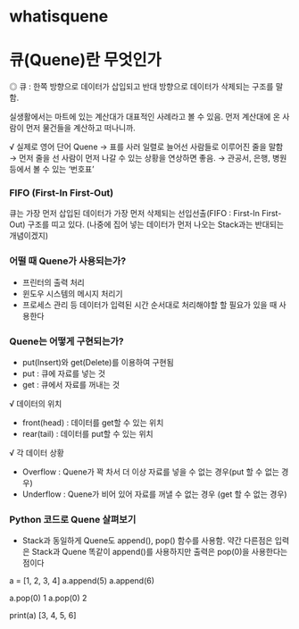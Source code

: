 # whatisquene
# 큐(Quene)란 무엇인가

◎ 큐 : 한쪽 방향으로 데이터가 삽입되고 반대 방향으로 데이터가 삭제되는 구조를 말함.

실생활에서는 마트에 있는 계산대가 대표적인 사례라고 볼 수 있음.
먼저 계산대에 온 사람이 먼저 물건들을 계산하고 떠나니까.

√ 실제로 영어 단어 Quene
→ 표를 사러 일렬로 늘어선 사람들로 이루어진 줄을 말함
→ 먼저 줄을 선 사람이 먼저 나갈 수 있는 상황을 연상하면 좋음.
→ 관공서, 은행, 병원 등에서 볼 수 있는 ‘번호표’


### FIFO (First-In First-Out)
큐는 가장 먼저 삽입된 데이터가 가장 먼저 삭제되는 선입선출(FIFO : First-In First-Out) 구조를 띠고 있다.
(나중에 집어 넣는 데이터가 먼저 나오는 Stack과는 반대되는 개념이겠지)


### 어떨 때 Quene가 사용되는가?
- 프린터의 출력 처리
- 윈도우 시스템의 메시지 처리기
- 프로세스 관리
등 데이터가 입력된 시간 순서대로 처리해야할 할 필요가 있을 때 사용한다


### Quene는 어떻게 구현되는가?
- put(Insert)와 get(Delete)를 이용하여 구현됨
- put : 큐에 자료를 넣는 것
- get : 큐에서 자료를 꺼내는 것

√ 데이터의 위치
- front(head) : 데이터를 get할 수 있는 위치
- rear(tail) : 데이터를 put할 수 있는 위치

√ 각 데이터 상황
- Overflow : Quene가 꽉 차서 더 이상 자료를 넣을 수 없는 경우(put 할 수 없는 경우)
- Underflow : Quene가 비어 있어 자료를 꺼낼 수 없는 경우 (get 할 수 없는 경우)


### Python 코드로 Quene 살펴보기
- Stack과 동일하게 Quene도 append(), pop() 함수를 사용함. 약간 다른점은 입력은 Stack과 Quene 똑같이 append()를 사용하지만 출력은 pop(0)을 사용한다는 점이다

a = [1, 2, 3, 4]
a.append(5)
a.append(6)

a.pop(0)
1
a.pop(0)
2

print(a)
[3, 4, 5, 6]
